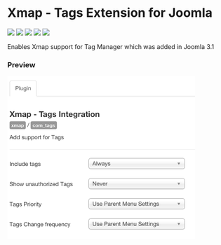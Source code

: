 # Xmap - Tags Extension for Joomla

![](https://img.shields.io/static/v1?label=Joomla&message=3.X&style=flat&logo=joomla&logoColor=orange&color=blue)
![](https://img.shields.io/github/release/z-index-net/joomla-plugin-xmap-tags.svg)
![](https://img.shields.io/github/downloads/z-index-net/joomla-plugin-xmap-tags/total.svg)
![](https://img.shields.io/badge/Maintained%3F-no-red.svg)
![](https://img.shields.io/github/license/z-index-net/joomla-plugin-xmap-tags.svg)

Enables Xmap support for Tag Manager which was added in Joomla 3.1

### Preview

![Screenshot](./screenshots/plg_xmap_com_tags.0.png?raw=true)


